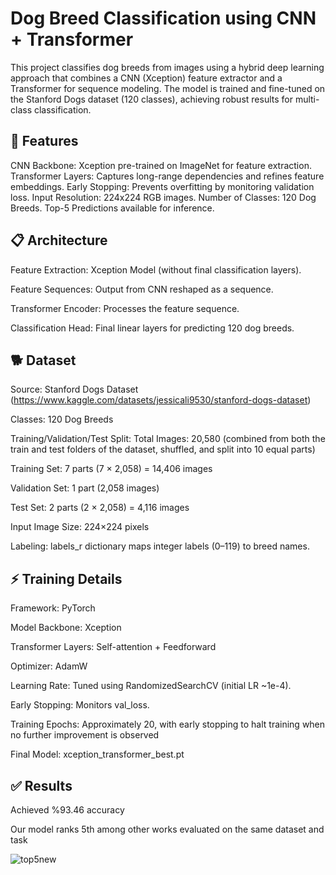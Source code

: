 # Dog Breed Classification using CNN + Transformer
This project classifies dog breeds from images using a hybrid deep learning approach that combines a CNN (Xception) feature extractor and a Transformer for sequence modeling. The model is trained and fine-tuned on the Stanford Dogs dataset (120 classes), achieving robust results for multi-class classification.

## 🚀 Features
CNN Backbone: Xception pre-trained on ImageNet for feature extraction.
Transformer Layers: Captures long-range dependencies and refines feature embeddings.
Early Stopping: Prevents overfitting by monitoring validation loss.
Input Resolution: 224x224 RGB images.
Number of Classes: 120 Dog Breeds.
Top-5 Predictions available for inference.

## 📋 Architecture
Feature Extraction:
Xception Model (without final classification layers).

Feature Sequences:
Output from CNN reshaped as a sequence.

Transformer Encoder:
Processes the feature sequence.

Classification Head:
Final linear layers for predicting 120 dog breeds.

## 🐕 Dataset
Source: Stanford Dogs Dataset (https://www.kaggle.com/datasets/jessicali9530/stanford-dogs-dataset)

Classes: 120 Dog Breeds

Training/Validation/Test Split:
Total Images: 20,580 (combined from both the train and test folders of the dataset, shuffled, and split into 10 equal parts)

Training Set: 7 parts (7 × 2,058) = 14,406 images

Validation Set: 1 part (2,058 images)

Test Set: 2 parts (2 × 2,058) = 4,116 images

Input Image Size: 224×224 pixels

Labeling:
labels_r dictionary maps integer labels (0–119) to breed names.

## ⚡️ Training Details
Framework: PyTorch

Model Backbone: Xception

Transformer Layers: Self-attention + Feedforward

Optimizer: AdamW

Learning Rate: Tuned using RandomizedSearchCV (initial LR ~1e-4).

Early Stopping: Monitors val_loss.

Training Epochs: Approximately 20, with early stopping to halt training when no further improvement is observed

Final Model: xception_transformer_best.pt

## ✅ Results

Achieved %93.46 accuracy

Our model ranks 5th among other works evaluated on the same dataset and task

![top5new](https://github.com/user-attachments/assets/8d11ba50-f6b8-499b-8918-b082fd289b1c)
